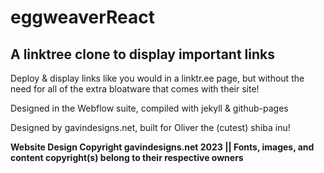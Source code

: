 # eggweaverReact
## A linktree clone to display important links

Deploy & display links like you would in a linktr.ee page, but without the need for all of the extra bloatware that comes with their site!

Designed in the Webflow suite, compiled with jekyll & github-pages

Designed by gavindesigns.net, built for Oliver the (cutest) shiba inu!



**Website Design Copyright gavindesigns.net 2023 || Fonts, images, and content copyright(s) belong to their respective owners**
